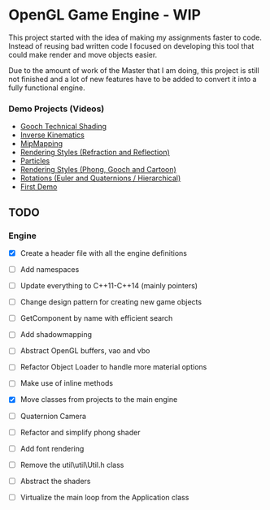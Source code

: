 # OpenGL Game Engine - WIP

This project started with the idea of making my assignments faster to code. Instead of reusing bad written code I focused on developing this tool that could make render and move objects easier.

Due to the amount of work of the Master that I am doing, this project is still not finished and a lot of new features have to be added to convert it into a fully functional engine.

### Demo Projects (Videos)
- [Gooch Technical Shading](https://youtu.be/SKc75BOTq18)
- [Inverse Kinematics](https://www.youtube.com/watch?v=7K0FUKm95bE)
- [MipMapping](https://youtu.be/TsZA2yeeR8w)
- [Rendering Styles (Refraction and Reflection)](https://youtu.be/G2UApdAjK6k)
- [Particles](https://youtu.be/OrJ3MiT1Vhc)
- [Rendering Styles (Phong, Gooch and Cartoon)](https://youtu.be/dhwIXdvvFHY)
- [Rotations (Euler and Quaternions / Hierarchical)](https://youtu.be/HpgOAALAXjU)
- [First Demo](https://youtu.be/ZkJKG76QycA)

## TODO
### Engine
- [x] Create a header file with all the engine definitions
- [ ] Add namespaces
- [ ] Update everything to C++11-C++14 (mainly pointers)
- [ ] Change design pattern for creating new game objects
- [ ] GetComponent by name with efficient search
- [ ] Add shadowmapping
- [ ] Abstract OpenGL buffers, vao and vbo
- [ ] Refactor Object Loader to handle more material options
- [ ] Make use of inline methods
- [x] Move classes from projects to the main engine
- [ ] Quaternion Camera
- [ ] Refactor and simplify phong shader
- [ ] Add font rendering
- [ ] Remove the util\util\Util.h class
- [ ] Abstract the shaders
- [ ] Virtualize the main loop from the Application class

 
